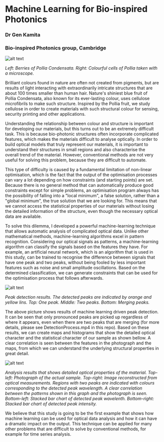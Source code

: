 Machine Learning for Bio-inspired Photonics
==================================
### Dr Gen Kamita
### Bio-inspired Photonics group, Cambridge

![alt text](https://dl.dropboxusercontent.com/u/3543207/polliaFruit.png "Fruit of Pollia Condensata")

*Left: Berries of Pollia Condensata. Right: Colourful cells of Pollia taken with a microscope.*

Brilliant colours found in nature are often not created from pigments, but are results of light interacting with extraordinarily intricate structures that are about 100 times smaller than human hair. Nature's shiniest blue fruit of Pollia Condensata, also known for its ever-lasting colour, uses cellulose microfibrils to make such structure. Inspired by the Pollia fruit, we study cellulose in order to create materials with such structural colour for sensing, security printing and other applications.

Understanding the relationship between colour and structure is important for developing our materials, but this turns out to be an extremely difficult task. This is because bio-photonic structures often incorporate complicated features, which makes the materials difficult to analyse optically. In order to build optical models that truly represent our materials, it is important to understand their structures in small regions and also characterise the overall trend of the material. However, conventional methods are not very useful for solving this problem, because they are difficult to automate. 

This type of difficulty is caused by a fundamental limitation of non-linear optimisation, which is the fact that the output of the optimisation processes can vary a lot depending on how constraints (and starting points) are set. Because there is no general method that can automatically produce good constraints except for simple problems, an optimisation program always has the possibility of falling into a "local minimum", a false solution, rather than a "global minimum", the true solution that we are looking for. This means that we cannot access the statistical properties of our materials without losing the detailed information of the structure, even though the necessary optical data are available. 

To solve this dilemma, I developed a powerful machine-learning technique that allows automatic analysis of complicated optical data. Unlike other mathematical methods, machine-learning algorithms excel in pattern recognition. Considering our optical signals as patterns, a machine-learning algorithm can classify the signals based on the features they have. For example, an artificial neural network, which is an algorithm that is used in this study, can be trained to recognise the difference between signals that have one peak and two peaks, without being fooled by less important features such as noise and small amplitude oscillations. Based on the determined classification, we can generate constraints that can be used for the optimisation process that follows afterwards.



![alt text](https://dl.dropboxusercontent.com/u/3543207/peaks_small.png  "Detected peaks")

*Peak detection results. The detected peaks are indicated by orange and yellow lins. Top: One peak. Middle: Two peaks. Bottom: Merging peaks.*

The above picture shows results of machine learning driven peak detection. It can be seen that only pronounced peaks are picked up regardless of where it appears, even when there are two peaks that are merging (for more details, please see DetectionProcess.mp4 in this repo). Based on these results, we can create maps and histograms that show the detailed optical character and the statistical character of our sample as shown bellow. A clear correlation is seen between the features in the photograph and the maps, from which we can understand the underlying structural properties in great detail.

![alt text](https://dl.dropboxusercontent.com/u/3543207/map.tif "maps")

*Analysis results that shows detailed optical properties of the material. Top-left: Photograph of the actual sample. Top-right: Image reconstructed from optical measurements. Regions with two peaks are indicated with colours corresponding to the detected peak wavelength. A clear correlation between the patterns shown in this graph and the photograph is seen. Bottom-left: Stacked bar chart of detected peak wavelenth. Bottom-right: Stacked bar chart of detected peak intensity.*

We believe that this study is going to be the first example that shows how machine learning can be used for optical data analysis and how it can have a dramatic impact on the output. This technique can be applied for many other problems that are difficult to solve by conventional methods, for example for time series analysis.

